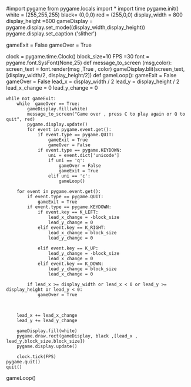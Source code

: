 #import pygame
from pygame.locals import *
import time
pygame.init()
white =  (255,255,255)
black= (0,0,0)
red  = (255,0,0)
display_width = 800
display_height =600
gameDisplay = pygame.display.set_mode((display_width,display_height))
pygame.display.set_caption ('slither')

gameExit = False
gameOver = True


clock = pygame.time.Clock()
block_size=10
FPS =30
font = pygame.font.SysFont(None,25)
def message_to_screen (msg,color):
    screen_text = font.render(msg ,True , color)
    gameDisplay.blit(screen_text,[display_width/2, display_height/2])
def gameLoop():
    gameExit = False
    gameOver = False
    lead_x = display_width / 2
    lead_y = display_height / 2
    lead_x_change = 0
    lead_y_change = 0


    while not gameExit:
        while  gameOver == True:
            gameDisplay.fill(white)
            message_to_screen("Game over , press C to play again or Q to quit", red)
            pygame.display.update()
            for event in pygame.event.get():
                if event.type == pygame.QUIT:
                    gameExit = True
                    gameOver = False
                if event.type == pygame.KEYDOWN:
                    uni = event.dict['unicode']
                    if uni == 'q':
                        gameOver = False
                        gameExit = True
                    elif uni == 'c':
                        gameLoop()

        for event in pygame.event.get():
            if event.type == pygame.QUIT:
                gameExit = True
            if event.type == pygame.KEYDOWN:
                if event.key == K_LEFT:
                    lead_x_change = -block_size
                    lead_y_change = 0
                elif event.key == K_RIGHT:
                    lead_x_change = block_size
                    lead_y_change = 0

                elif event.key == K_UP:
                    lead_y_change = -block_size
                    lead_x_change = 0
                elif event.key == K_DOWN:
                    lead_y_change = block_size
                    lead_x_change = 0

            if lead_x >= display_width or lead_x < 0 or lead_y >= display_height or lead_y < 0:
                gameOver = True



        lead_x += lead_x_change
        lead_y += lead_y_change

        gameDisplay.fill(white)
        pygame.draw.rect(gameDisplay, black ,[lead_x , lead_y,block_size,block_size])
        pygame.display.update()

        clock.tick(FPS)
    pygame.quit()
    quit()

gameLoop()


